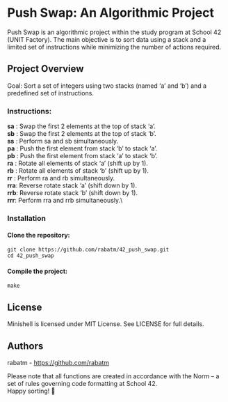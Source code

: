 # Push Swap: An Algorithmic Project

Push Swap is an algorithmic project within the study program at School 42 (UNIT Factory). The main objective is to sort data using a stack and a limited set of instructions while minimizing the number of actions required.

## Project Overview
Goal: Sort a set of integers using two stacks (named ‘a’ and ‘b’) and a predefined set of instructions.
### Instructions:

**sa** : Swap the first 2 elements at the top of stack ‘a’.\
**sb** : Swap the first 2 elements at the top of stack ‘b’.\
**ss** : Perform sa and sb simultaneously.\
**pa** : Push the first element from stack ‘b’ to stack ‘a’.\
**pb** : Push the first element from stack ‘a’ to stack ‘b’.\
**ra** : Rotate all elements of stack ‘a’ (shift up by 1).\
**rb** : Rotate all elements of stack ‘b’ (shift up by 1).\
**rr** : Perform ra and rb simultaneously.\
**rra**: Reverse rotate stack ‘a’ (shift down by 1).\
**rrb**: Reverse rotate stack ‘b’ (shift down by 1).\
**rrr**: Perform rra and rrb simultaneously.\

### Installation
#### Clone the repository:
```
git clone https://github.com/rabatm/42_push_swap.git
cd 42_push_swap
```
#### Compile the project:
```
make
```

## License
Minishell is licensed under MIT License. See LICENSE for full details.

## Authors
rabatm - https://github.com/rabatm

Please note that all functions are created in accordance with the Norm – a set of rules governing code formatting at School 42.\
Happy sorting! 🚀
